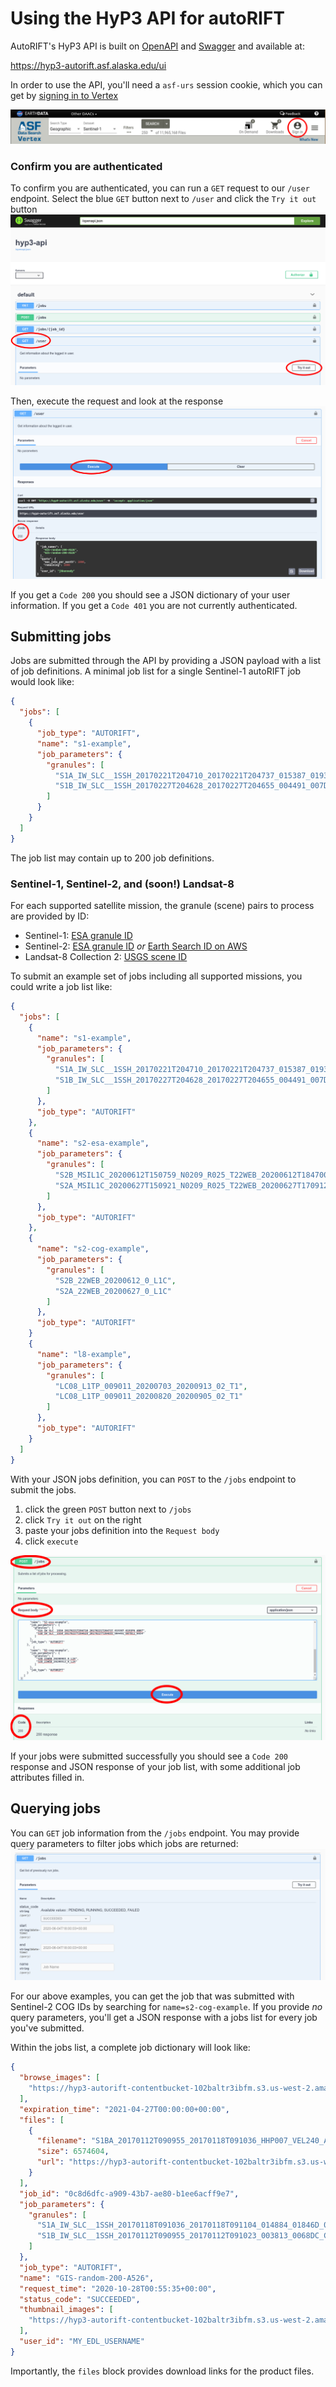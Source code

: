 # Using the HyP3 API for autoRIFT

AutoRIFT's HyP3 API is built on [OpenAPI](https://www.openapis.org/) and 
[Swagger](https://swagger.io/) and available at:

https://hyp3-autorift.asf.alaska.edu/ui

In order to use the API, you'll need a `asf-urs` session cookie, which you can get
by [signing in to Vertex](https://search.asf.alaska.edu/#/)

![vetex sign in](imgs/vertex-sign-in.png)

### Confirm you are authenticated

To confirm you are authenticated, you can run a `GET` request to our `/user` endpoint.
Select the blue `GET` button next to `/user` and click the `Try it out` button
![GET /user try](imgs/get_user_try.png)

Then, execute the request and look at the response
![GET /user execute](imgs/get_user_execute.png)

If you get a `Code 200` you should see a JSON dictionary of your user information.
If you get a `Code 401` you are not currently authenticated.

## Submitting jobs

Jobs are submitted through the API by providing a JSON payload with a list of job
definitions. A minimal job list for a single Sentinel-1 autoRIFT job would look like:

```json
{
  "jobs": [
    {
      "job_type": "AUTORIFT",
      "name": "s1-example",
      "job_parameters": {
        "granules": [
          "S1A_IW_SLC__1SSH_20170221T204710_20170221T204737_015387_0193F6_AB07",
          "S1B_IW_SLC__1SSH_20170227T204628_20170227T204655_004491_007D11_6654"
        ]
      }
    }
  ]
}
```

The job list may contain up to 200 job definitions.

### Sentinel-1, Sentinel-2, and (soon!) Landsat-8

For each supported satellite mission, the granule (scene) pairs to process are
provided by ID:
* Sentinel-1: [ESA granule ID](https://sentinel.esa.int/web/sentinel/user-guides/sentinel-1-sar/naming-conventions)
* Sentinel-2: [ESA granule ID](https://sentinel.esa.int/web/sentinel/user-guides/sentinel-2-msi/naming-convention) 
  *or* [Earth Search ID on AWS](https://registry.opendata.aws/sentinel-2/)
* Landsat-8 Collection 2: [USGS scene ID](https://www.usgs.gov/faqs/what-naming-convention-landsat-collection-2-level-1-and-level-2-scenes?qt-news_science_products=0#qt-news_science_products)

To submit an example set of jobs including all supported missions, you could write a job list like:

```json
{
  "jobs": [
    {
      "name": "s1-example",
      "job_parameters": {
        "granules": [
          "S1A_IW_SLC__1SSH_20170221T204710_20170221T204737_015387_0193F6_AB07",
          "S1B_IW_SLC__1SSH_20170227T204628_20170227T204655_004491_007D11_6654"
        ]
      },
      "job_type": "AUTORIFT"
    },
    {
      "name": "s2-esa-example",
      "job_parameters": {
        "granules": [
          "S2B_MSIL1C_20200612T150759_N0209_R025_T22WEB_20200612T184700",
          "S2A_MSIL1C_20200627T150921_N0209_R025_T22WEB_20200627T170912"
        ]
      },
      "job_type": "AUTORIFT"
    },
    {
      "name": "s2-cog-example",
      "job_parameters": {
        "granules": [
          "S2B_22WEB_20200612_0_L1C",
          "S2A_22WEB_20200627_0_L1C"
        ]
      },
      "job_type": "AUTORIFT"
    }
    {
      "name": "l8-example",
      "job_parameters": {
        "granules": [
          "LC08_L1TP_009011_20200703_20200913_02_T1",
          "LC08_L1TP_009011_20200820_20200905_02_T1"
        ]
      },
      "job_type": "AUTORIFT"
    }
  ]
}
```

With your JSON jobs definition, you can `POST` to the `/jobs` endpoint to
submit the jobs. 

1. click the green `POST` button next to `/jobs`
2. click `Try it out` on the right
3. paste your jobs definition into the `Request body`
4. click `execute`

![POST /jobs execute](imgs/post_jobs_execute.png)

If your jobs were submitted successfully you should see a `Code 200` response and
JSON response of your job list, with some additional job attributes filled in.

## Querying jobs

You can `GET` job information from the `/jobs` endpoint. You may provide query
parameters to filter jobs which jobs are returned:
![GET /jobs query](imgs/get_jobs_query.png)

For our above examples, you can get the job that was submitted with Sentinel-2 COG IDs by
searching for `name=s2-cog-example`. If you provide *no* query parameters, you'll get a
JSON response with a jobs list for every job you've submitted. 

Within the jobs list, a complete job dictionary will look like:
```JSON
{
  "browse_images": [
    "https://hyp3-autorift-contentbucket-102baltr3ibfm.s3.us-west-2.amazonaws.com/0c8d6dfc-a909-43b7-ae80-b1ee6acff9e7/S1BA_20170112T090955_20170118T091036_HHP007_VEL240_A_2CB6.png"
  ],
  "expiration_time": "2021-04-27T00:00:00+00:00",
  "files": [
    {
      "filename": "S1BA_20170112T090955_20170118T091036_HHP007_VEL240_A_2CB6.nc",
      "size": 6574604,
      "url": "https://hyp3-autorift-contentbucket-102baltr3ibfm.s3.us-west-2.amazonaws.com/0c8d6dfc-a909-43b7-ae80-b1ee6acff9e7/S1BA_20170112T090955_20170118T091036_HHP007_VEL240_A_2CB6.nc"
    }
  ],
  "job_id": "0c8d6dfc-a909-43b7-ae80-b1ee6acff9e7",
  "job_parameters": {
    "granules": [
      "S1A_IW_SLC__1SSH_20170118T091036_20170118T091104_014884_01846D_01C5",
      "S1B_IW_SLC__1SSH_20170112T090955_20170112T091023_003813_0068DC_C750"
    ]
  },
  "job_type": "AUTORIFT",
  "name": "GIS-random-200-A526",
  "request_time": "2020-10-28T00:55:35+00:00",
  "status_code": "SUCCEEDED",
  "thumbnail_images": [
    "https://hyp3-autorift-contentbucket-102baltr3ibfm.s3.us-west-2.amazonaws.com/0c8d6dfc-a909-43b7-ae80-b1ee6acff9e7/S1BA_20170112T090955_20170118T091036_HHP007_VEL240_A_2CB6_thumb.png"
  ],
  "user_id": "MY_EDL_USERNAME"
}
```

Importantly, the `files` block provides download links for the product files. 